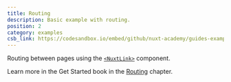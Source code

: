 ```yaml
---
title: Routing
description: Basic example with routing.
position: 2
category: examples
csb_link: https://codesandbox.io/embed/github/nuxt-academy/guides-examples/tree/master/01_get_started/02_routing?
---
```


Routing between pages using the [`<NuxtLink>`](/guides/features/nuxt-components#the-nuxtlink-component) component.

<base-alert type="next">

Learn more in the Get Started book in the [Routing](/guides/get-started/routing) chapter.

</base-alert>

<code-sandbox :src="csb_link"></code-sandbox>
